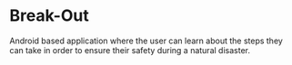 # Break-Out
Android based application where the user can learn about the steps they can take in order to ensure their safety during a natural disaster.
